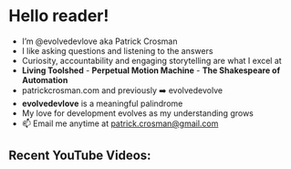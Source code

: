# Hello reader!  
- I’m @evolvedevlove aka Patrick Crosman  
- I like asking questions and listening to the answers
- Curiosity, accountability and engaging storytelling are what I excel at
- **Living Toolshed** - **Perpetual Motion Machine** - **The Shakespeare of Automation**
- patrickcrosman.com and previously ➡️ evolvedevolve
- __evolvedevlove__ is a meaningful palindrome
- My love for development evolves as my understanding grows
- 📫 Email me anytime at patrick.crosman@gmail.com

## Recent YouTube Videos:

<!-- YOUTUBE:START -->

<!-- YOUTUBE:END -->

<!---
evolvedevlove/evolvedevlove is a ✨ special ✨ repository because its `README.md` (this file) appears on Patrick's GitHub profile.
You can learn a lot if you read the comments.
--->

